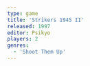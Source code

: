 ```yaml
---
type: game
title: 'Strikers 1945 II'
released: 1997
editor: Psikyo
players: 2
genres:
  - 'Shoot Them Up'
---
```

